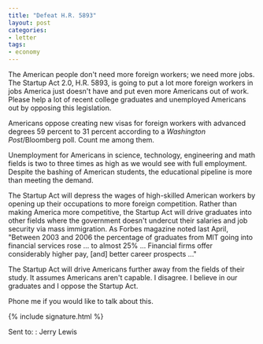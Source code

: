 ```yaml
---
title: "Defeat H.R. 5893"
layout: post
categories:
- letter
tags:
- economy
---
```


The American people don't need more foreign workers; we need more jobs. The Startup Act 2.0, H.R. 5893, is going to put a lot more foreign workers in jobs America just doesn't have and put even more Americans out of work. Please help a lot of recent college graduates and unemployed Americans out by opposing this legislation.

Americans oppose creating new visas for foreign workers with advanced degrees 59 percent to 31 percent according to a *Washington Post*/Bloomberg poll. Count me among them.

Unemployment for Americans in science, technology, engineering and math fields is two to three times as high as we would see with full employment. Despite the bashing of American students, the educational pipeline is more than meeting the demand.

The Startup Act will depress the wages of high-skilled American workers by opening up their occupations to more foreign competition. Rather than making America more competitive, the Startup Act will drive graduates into other fields where the government doesn't undercut their salaries and job security via mass immigration. As Forbes magazine noted last April, "Between 2003 and 2006 the percentage of graduates from MIT going into financial services rose ... to almost 25% ... Financial firms offer considerably higher pay, \[and\] better career prospects ..."

The Startup Act will drive Americans further away from the fields of their study. It assumes Americans aren't capable. I disagree. I believe in our graduates and I oppose the Startup Act.

Phone me if you would like to talk about this.

{% include signature.html %}

Sent to:
: Jerry Lewis
